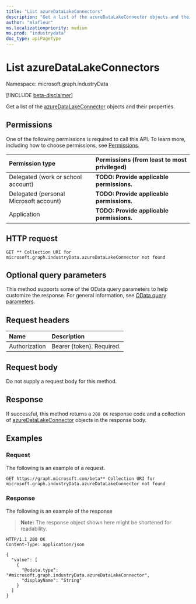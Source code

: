 ```yaml
---
title: "List azureDataLakeConnectors"
description: "Get a list of the azureDataLakeConnector objects and their properties."
author: "mlafleur"
ms.localizationpriority: medium
ms.prod: "industrydata"
doc_type: apiPageType
---
```


# List azureDataLakeConnectors

Namespace: microsoft.graph.industryData

[!INCLUDE [beta-disclaimer](../../includes/beta-disclaimer.md)]

Get a list of the [azureDataLakeConnector](../resources/industrydata-azuredatalakeconnector.md) objects and their properties.

## Permissions

One of the following permissions is required to call this API. To learn more, including how to choose permissions, see [Permissions](/graph/permissions-reference).

| Permission type                        | Permissions (from least to most privileged) |
| :------------------------------------- | :------------------------------------------ |
| Delegated (work or school account)     | **TODO: Provide applicable permissions.**   |
| Delegated (personal Microsoft account) | **TODO: Provide applicable permissions.**   |
| Application                            | **TODO: Provide applicable permissions.**   |

## HTTP request

<!-- {
  "blockType": "ignored"
}
-->

```http
GET ** Collection URI for microsoft.graph.industryData.azureDataLakeConnector not found
```

## Optional query parameters

This method supports some of the OData query parameters to help customize the response. For general information, see [OData query parameters](/graph/query-parameters).

## Request headers

| Name          | Description               |
| :------------ | :------------------------ |
| Authorization | Bearer {token}. Required. |

## Request body

Do not supply a request body for this method.

## Response

If successful, this method returns a `200 OK` response code and a collection of [azureDataLakeConnector](../resources/azuredatalakeconnector.md) objects in the response body.

## Examples

### Request

The following is an example of a request.

<!-- {
  "blockType": "request",
  "name": "list_azuredatalakeconnector"
}
-->

```http
GET https://graph.microsoft.com/beta** Collection URI for microsoft.graph.industryData.azureDataLakeConnector not found
```

### Response

The following is an example of the response

> **Note:** The response object shown here might be shortened for readability.

<!-- {
  "blockType": "response",
  "truncated": true,
  "@odata.type": "Collection(microsoft.graph.industryData.azureDataLakeConnector)"
}
-->

```http
HTTP/1.1 200 OK
Content-Type: application/json

{
  "value": [
    {
      "@odata.type": "#microsoft.graph.industryData.azureDataLakeConnector",
      "displayName": "String"
    }
  ]
}
```
